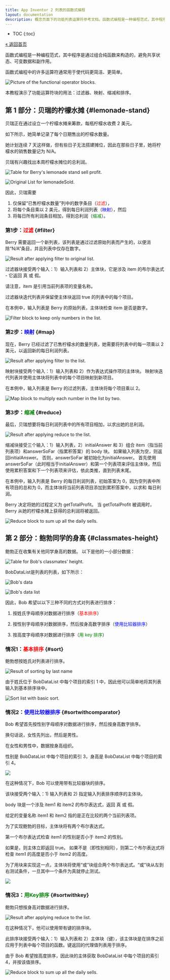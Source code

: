 ```yaml
---
title: App Inventor 2 列表的函数式编程
layout: documentation
description: 概念页面下的功能列表运算符参考文档。函数式编程是一种编程范式，其中程序是通过组合纯函数来构造的，避免共享状态、可变数据和副作用。函数式编程中的许多运算符通常用于使代码更简洁、更简单。
---
```


* TOC
{:toc}

[&laquo; 返回首页](index.html)

函数式编程是一种编程范式，其中程序是通过组合纯函数来构造的，避免共享状态、可变数据和副作用。

函数式编程中的许多运算符通常用于使代码更简洁、更简单。

![Picture of the functional operator blocks.](images/pholoblocks.png)

本教程演示了功能运算符块的用法：过滤器、映射、缩减和排序。

## 第 1 部分：贝瑞的柠檬水摊  {#lemonade-stand}

贝瑞正在通过设立一个柠檬水摊来筹款，每瓶柠檬水收费 2 美元。

如下所示，她简单记录了每个日期售出的柠檬水数量。

她计划连续 7 天这样做，但有些日子无法搭建摊位，因此在那些日子里，她将柠檬水的销售数量记为 N/A。

贝瑞有兴趣找出本周柠檬水摊位的总利润。

![Table for Berry's lemonade stand sell profit.](images/lemonadeStandTable.png)

![Original List for lemonadeSold.](images/originalList.png)

因此，贝瑞需要

1. 仅保留“已售柠檬水数量”列中的数字条目（<span style="color: red">过滤</span>），
2. 将每个条目乘以 2 美元，得到每日利润列表（<span style="color: blue">映射</span>），然后
3. 将每日所有利润条目相加，得到总利润（<span style="color: green">缩减</span>）。

### 第1步：<span style="color: red" id="filter">过滤</span>   {#filter}

Berry 需要返回一个新列表，该列表是通过过滤原始列表而产生的，以便消除“N/A”条目，并且列表中仅存在数字。

![Result after applying filter to original list.](images/filterResult.png)

过滤器块接受两个输入：1）输入列表和 2）主体块，它是涉及 item 的布尔表达式 - 它返回 真 或 假。

请注意，item 是引用当前列表项的变量名称。

过滤器块迭代列表并保留使主体块返回 true 的列表中的每个项目。

在本例中，输入列表是 Berry 的原始列表，主体块检查 item 是否是数字。

![Filter block to keep only numbers in the list.](images/filterBlock.png)

### 第2步：<span style="color: blue" id="map">映射</span>   {#map}

现在，Berry 已经过滤了已售柠檬水的数量列表，她需要将列表中的每一项乘以 2 美元，以返回新的每日利润列表。

![Result after applying filter to the list.](images/mapResult.png)

映射块接受两个输入：1）输入列表和 2）作为表达式操作项的主体块。 映射块迭代列表并使用主体块将列表中的每个项目映射到新项目。

在本例中，输入列表是 Berry 的过滤列表，主体块将每个项目乘以 2。

![Map block to multiply each number in the list by two.](images/mapBlock.png)

### 第3步：<span style="color: green" id="reduce">缩减</span>   {#reduce}

最后，贝瑞想要将每日利润列表中的所有项目相加，以求出她的总利润。

![Result after applying reduce to the list.](images/reduceResult.png)

缩减块接受三个输入：1）输入列表，2）initialAnswer 和 3）组合 item（指当前列表项）和answerSoFar（指累积答案）的 body 块。
如果输入列表为空，则返回initialAnswer。 否则，answerSoFar 被初始化为initialAnswer。
首先使用answerSoFar（此时相当于initialAnswer）和第一个列表项来评估主体块，然后使用累积答案和下一个列表项来评估，依此类推，直到列表末尾。

在本例中，输入列表是 Berry 的每日利润列表，初始答案为 0，因为空列表中所有项目的总和为 0，而主体块将当前列表项目添加到累积答案中，以求和 每日利润。

Berry 决定将她的过程定义为 getTotalProfit。 当 getTotalProfit 被调用时，Berry 从她的柠檬水摊上获得的总利润将被返回。

![Reduce block to sum up all the daily sells.](images/reduceBlock.png)

## 第 2 部分：鲍勃同学的身高  {#classmates-height}

鲍勃正在收集有关他同学身高的数据。 以下是他的一小部分数据：

![Table for Bob's classmates' height.](images/heightTable.png)

BobDataList是列表的列表，如下所示：

![Bob's data](images/bobData.png)

![Bob's data list](images/bobDataList.png)

因此，Bob 希望以以下三种不同的方式对列表进行排序：

1. 按姓氏字母顺序对数据进行排序（<span style="color: red">基本排序</span>）

2. 按性别字母顺序对数据排序，然后按身高数字排序（<span style="color: blue">使用比较器排序</span>）

3. 按高度字母顺序对数据进行排序（<span style="color: green">用 key 排序</span>）

### 情况1：<span style="color: red" id="sort">基本排序</span>   {#sort}

鲍勃想按姓氏对列表进行排序。

![Result of sorting by last name](images/sortLastNameResult.png)

由于姓氏位于 BobDataList 中每个项目的索引 1 中，因此他可以简单地将其列表输入到基本排序块中。

![Sort list with basic sort.](images/sortLastNameBlock.png)

### 情况2：<span style="color: blue" id="sortwith comparator">使用比较器排序</span>   {#sortwithcomparator}

Bob 希望首先按性别字母顺序对数据进行排序，然后按身高数字排序。

换句话说，女性先列出，然后是男性。

在女性和男性中，数据按身高组织。

性别是 BobDataList 中每个项目的索引 3，身高是 BobDataList 中每个项目的索引 4。

![](images/sortGenderHeightResult.png)

在这种情况下，Bob 可以使用带有比较器块的排序。

该块接受两个输入：1) 输入列表和 2) 指定输入列表排序顺序的主体块。

body 块是一个涉及 item1 和 item2 的布尔表达式，返回 真 或 假。

给定的变量名称 item1 和 item2 指的是正在比较的两个当前列表项。

为了实现鲍勃的目标，主体块将有两个布尔表达式。

第一个布尔表达式检查 item1 的性别是否小于 item2 的性别。

如果是，则主体立即返回 true。 如果不是（即性别相同），则第二个布尔表达式将检查 item1 的高度是否小于 item2 的高度。

为了用块来实现这一点，主体块将使用“或”块组合两个布尔表达式。“或”块从左到右测试条件，一旦其中一个条件为真就停止测试。

![](images/sortGenderHeightBlock.png)

### 情况3：<span style="color: green" id="sortwithkey">用Key排序</span>   {#sortwithkey}

鲍勃只想按身高对数据进行排序。

![Result after applying reduce to the list.](images/sortHeightResult.png)

在这种情况下，他可以使用带有键的排序块。

此排序块接受两个输入：1）输入列表和 2）主体块（键），该主体块是在排序之前应用于列表中每个项目的函数。键返回的代理值列表用于排序。

由于 Bob 希望按高度排序，因此块的主体获取 BobDataList 中每个项目的索引 4，并按该值排序。

![Reduce block to sum up all the daily sells.](images/sortHeightBlock.png)
